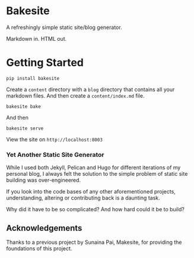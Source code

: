 # Bakesite

A refreshingly simple static site/blog generator. 

Markdown in. HTML out.

# Getting Started

```
pip install bakesite
```

Create a `content` directory with a `blog` directory that contains all your markdown files. And then create a `content/index.md` file. 

```
bakesite bake
```

And then 

```
bakesite serve
```

View the site on `http://localhost:8003`



### Yet Another Static Site Generator

While I used both Jekyll, Pelican and Hugo for different iterations of my personal blog, I always felt the solution to the simple problem of static site building was over-engineered.

If you look into the code bases of any other aforementioned projects, understanding, altering or contributing back is a daunting task. 

Why did it have to be so complicated? And how hard could it be to build?

## Acknowledgements

Thanks to a previous project by Sunaina Pai, Makesite, for providing the foundations of this project. 


